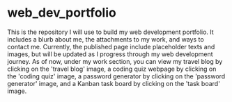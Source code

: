 # web_dev_portfolio
This is the repository I will use to build my web development portfolio. It includes a blurb about me, the attachments to my work, and ways to contact me. Currently, the published page include placeholder texts and images, but will be updated as I progress through my web development journey. As of now, under my work section, you can view my travel blog by clicking on the 'travel blog' image, a coding quiz webpage by clicking on the 'coding quiz' image, a password generator by clicking on the 'password generator' image, and a Kanban task board by clicking on the 'task board' image.
